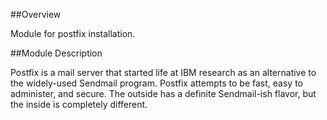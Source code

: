 ##Overview

Module for postfix installation.

##Module Description

Postfix is a mail server that started life at IBM research as an alternative to the widely-used Sendmail program. Postfix attempts to be fast, easy to administer, and secure. The outside has a definite Sendmail-ish flavor, but the inside is completely different.
